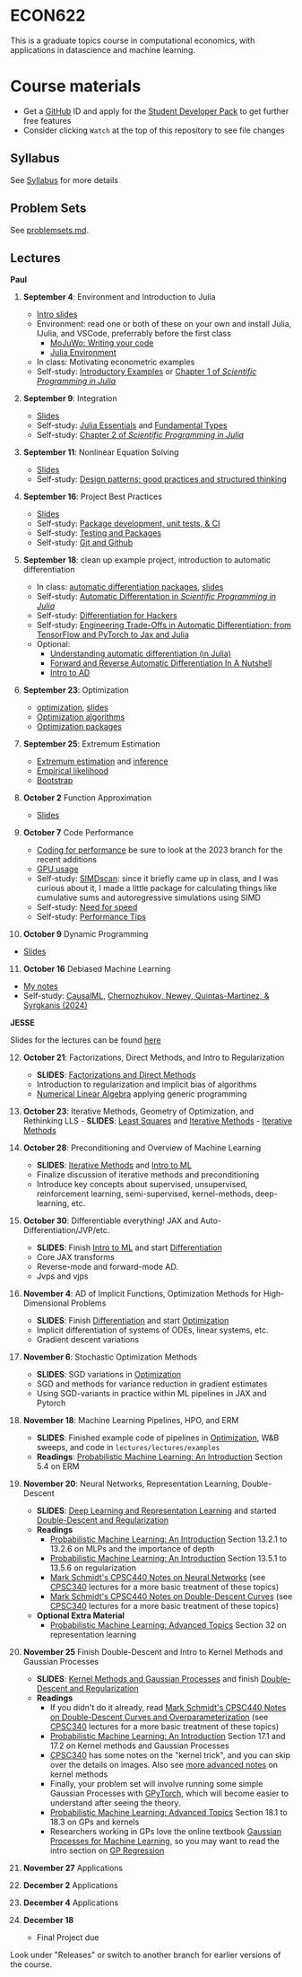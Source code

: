 # ECON622

This is a graduate topics course in computational economics, with applications in datascience and machine learning.

# Course materials
- Get a [GitHub](www.github.com) ID and apply for the [Student Developer Pack](https://education.github.com/pack) to get further free features
- Consider clicking `Watch` at the top of this repository to see file changes

## Syllabus

See [Syllabus](syllabus.md) for more details

## Problem Sets

See [problemsets.md](problemsets.md).

## Lectures

**Paul**

1. **September 4**: Environment and Introduction to Julia
    - [Intro slides](https://ubcecon.github.io/ECON622/paul/intro.html)
    - Environment: read one or both of these on your own and install Julia, IJulia, and VSCode, preferrably before the first class
        - [MoJuWo: Writing your code](https://modernjuliaworkflows.org/writing/)
        - [Julia Environment](https://quantecon.github.io/lecture-julia.myst/getting_started_julia/getting_started.html)
    - In class: Motivating econometric examples
    - Self-study: [Introductory Examples](https://quantecon.github.io/lecture-julia.myst/getting_started_julia/julia_by_example.html) or [Chapter 1 of *Scientific Programming in Julia*](https://juliateachingctu.github.io/Scientific-Programming-in-Julia/stable/lecture_01/motivation/)
2. **September 9**: Integration
   - [Slides](https://ubcecon.github.io/ECON622/paul/integration.html)
   - Self-study: [Julia Essentials](https://quantecon.github.io/lecture-julia.myst/getting_started_julia/julia_essentials.html) and [Fundamental Types](https://quantecon.github.io/lecture-julia.myst/getting_started_julia/fundamental_types.html)
   - Self-study: [Chapter 2 of *Scientific Programming in Julia*](https://juliateachingctu.github.io/Scientific-Programming-in-Julia/stable/lecture_02/lecture/)
3. **September 11**: Nonlinear Equation Solving
   - [Slides](https://ubcecon.github.io/ECON622/paul/equationsolving.html)
    - Self-study: [Design patterns: good practices and structured thinking](https://juliateachingctu.github.io/Scientific-Programming-in-Julia/dev/lecture_03/lecture/)
4. **September 16**: Project Best Practices
   - [Slides](https://ubcecon.github.io/ECON622/paul/bestpractices.html)
   - Self-study: [Package development, unit tests, & CI](https://juliateachingctu.github.io/Scientific-Programming-in-Julia/dev/lecture_04/lecture/)
   - Self-study: [Testing and Packages](https://julia.quantecon.org/software_engineering/testing.html)
   - Self-study: [Git and Github](https://julia.quantecon.org/software_engineering/version_control.html)
5. **September 18**: clean up example project, introduction to automatic differentiation
   - In class: [automatic differentiation packages](qmd/autodiff.qmd), [slides](https://ubcecon.github.io/ECON622/paul/autodiff.html)
   - Self-study: [Automatic Differentation in *Scientific Programming in Julia*](https://juliateachingctu.github.io/Scientific-Programming-in-Julia/dev/lecture_08/lecture/)
   - Self-study: [Differentiation for Hackers](https://github.com/MikeInnes/diff-zoo)
   - Self-study: [Engineering Trade-Offs in Automatic Differentiation: from TensorFlow and PyTorch to Jax and Julia](http://www.stochasticlifestyle.com/engineering-trade-offs-in-automatic-differentiation-from-tensorflow-and-pytorch-to-jax-and-julia/)
   - Optional:
      - [Understanding automatic differentiation (in Julia)](https://www.youtube.com/watch?v=UqymrMG-Qi4)
      - [Forward and Reverse Automatic Differentiation In A Nutshell](https://rawcdn.githack.com/mitmath/matrixcalc/e90417f46a20bec6d9c743c6b7bf5b178e77913a/automatic_differentiation_done_quick.html)
      - [Intro to AD](https://quantecon.github.io/lecture-julia.myst/more_julia/optimization_solver_packages.html#Introduction-to-Automatic-Differentiation)
6. **September 23**: Optimization
   - [optimization](qmd/optimization.qmd), [slides](https://ubcecon.github.io/ECON622/paul/optimization.html)
   - [Optimization algorithms](https://schrimpf.github.io/AnimatedOptimization.jl/optimization/)
   - [Optimization packages](https://quantecon.github.io/lecture-julia.myst/more_julia/optimization_solver_packages.html#Optimization)
7. **September 25**: Extremum Estimation
   - [Extremum estimation](https://schrimpf.github.io/GMMInference.jl/extremumEstimation/) and [inference](https://schrimpf.github.io/GMMInference.jl/identificationRobustInference/)
   - [Empirical likelihood](https://schrimpf.github.io/GMMInference.jl/empiricalLikelihood/)
   - [Bootstrap](https://schrimpf.github.io/GMMInference.jl/bootstrap/)

8. **October 2** Function Approximation
   - [Slides](https://ubcecon.github.io/ECON622/paul/approximation.html#/title-slide)
9. **October 7** Code Performance
   - [Coding for performance](https://github.com/schrimpf/ARGridBootstrap) be sure to look at the 2023 branch for the recent additions
   - [GPU usage](https://github.com/schrimpf/ARGridBootstrap)
   - Self-study: [SIMDscan](https://github.com/schrimpf/SIMDscan.jl/): since it briefly came up in class, and I was curious about it, I made a little package for calculating things like cumulative sums and autoregressive simulations using SIMD
   - Self-study: [Need for speed](https://julia.quantecon.org/software_engineering/need_for_speed.html)
   - Self-study: [Performance Tips](https://docs.julialang.org/en/v1/manual/performance-tips/)
10. **October 9** Dynamic Programming
   - [Slides](qmd/dynamicprogramming.qmd)
11. **October 16** Debiased Machine Learning
   - [My notes](https://schrimpf.github.io/NeuralNetworkEconomics.jl/ml-doubledebiased/)
   - Self-study: [CausalML](https://causalml-book.org/), [Chernozhukov, Newey, Quintas-Martinez, & Syrgkanis (2024)](https://arxiv.org/abs/2104.14737)

**JESSE**

Slides for the lectures can be found [here](https://ubcecon.github.io/ECON622/lectures/index.html)

12. **October 21**: Factorizations, Direct Methods, and Intro to Regularization
    - **SLIDES**: [Factorizations and Direct Methods](https://ubcecon.github.io/ECON622/lectures/lectures/factorizations_direct_methods.html)
    - Introduction to regularization and implicit bias of algorithms
    - [Numerical Linear Algebra](https://julia.quantecon.org/tools_and_techniques/numerical_linear_algebra.html) applying generic programming
13.  **October 23**: Iterative Methods, Geometry of Optimization, and Rethinking LLS
    - **SLIDES**: [Least Squares](https://ubcecon.github.io/ECON622/lectures/lectures/least_squares.html) and [Iterative Methods](https://ubcecon.github.io/ECON622/lectures/lectures/iterative_methods.html)
    - [Iterative Methods](https://julia.quantecon.org/tools_and_techniques/iterative_methods_sparsity.html)
14. **October 28**: Preconditioning and Overview of Machine Learning
    - **SLIDES**:  [Iterative Methods](https://ubcecon.github.io/ECON622/lectures/lectures/iterative_methods.html) and [Intro to ML](https://ubcecon.github.io/ECON622/lectures/lectures/intro_to_ml.html)
    - Finalize discussion of iterative methods and preconditioning
    - Introduce key concepts about supervised, unsupervised, reinforcement learning, semi-supervised, kernel-methods, deep-learning, etc.
15. **October 30**: Differentiable everything! JAX and Auto-Differentiation/JVP/etc.
    - **SLIDES**: Finish [Intro to ML](https://ubcecon.github.io/ECON622/lectures/lectures/intro_to_ml.html) and start [Differentiation](https://ubcecon.github.io/ECON622/lectures/lectures/differentiation.html)
    - Core JAX transforms
    - Reverse-mode and forward-mode AD.
    - Jvps and vjps
16. **November 4**: AD of Implicit Functions, Optimization Methods for High-Dimensional Problems
    - **SLIDES**: Finish [Differentiation](https://ubcecon.github.io/ECON622/lectures/lectures/differentiation.html) and start [Optimization](https://ubcecon.github.io/ECON622/lectures/lectures/optimization.html)
    - Implicit differentiation of systems of ODEs, linear systems, etc.
    - Gradient descent variations
17. **November 6**: Stochastic Optimization Methods
    - **SLIDES**: SGD variations in [Optimization](https://ubcecon.github.io/ECON622/lectures/lectures/optimization.html)
    - SGD and methods for variance reduction in gradient estimates
    - Using SGD-variants in practice within ML pipelines in JAX and Pytorch
18. **November 18**: Machine Learning Pipelines, HPO, and ERM
    - **SLIDES**: Finished example code of pipelines in [Optimization](https://ubcecon.github.io/ECON622/lectures/lectures/optimization.html), W&B sweeps, and code in `lectures/lectures/examples`
    - **Readings**: [Probabilistic Machine Learning: An Introduction](https://probml.github.io/pml-book/book1.html) Section 5.4 on ERM
19. **November 20**: Neural Networks, Representation Learning, Double-Descent
    - **SLIDES**: [Deep Learning and Representation Learning](https://ubcecon.github.io/ECON622/lectures/lectures/deep_learning.html) and started [Double-Descent and Regularization](https://ubcecon.github.io/ECON622/lectures/lectures/overparameterization.html)
    - **Readings**
      - [Probabilistic Machine Learning: An Introduction](https://probml.github.io/pml-book/book1.html) Section 13.2.1 to 13.2.6 on MLPs and the importance of depth
      - [Probabilistic Machine Learning: An Introduction](https://probml.github.io/pml-book/book1.html) Section 13.5.1 to 13.5.6 on regularization
      - [Mark Schmidt's CPSC440 Notes on Neural Networks](https://www.cs.ubc.ca/~schmidtm/Courses/440-W22/L6.pdf) (see [CPSC340](https://www.cs.ubc.ca/~schmidtm/Courses/340-F22/L32.pdf) lectures for a more basic treatment of these topics)
      - [Mark Schmidt's CPSC440 Notes on Double-Descent Curves](https://www.cs.ubc.ca/~schmidtm/Courses/440-W22/L7.pdf) (see [CPSC340](https://www.cs.ubc.ca/~schmidtm/Courses/340-F22/L32.pdf) lectures for a more basic treatment of these topics)
    - **Optional Extra Material**
      - [Probabilistic Machine Learning: Advanced Topics](https://probml.github.io/pml-book/book2.html) Section 32 on representation learning
20. **November 25** Finish Double-Descent and Intro to Kernel Methods and Gaussian Processes
    - **SLIDES**: [Kernel Methods and Gaussian Processes](https://ubcecon.github.io/ECON622/lectures/lectures/kernel_methods.html) and finish [Double-Descent and Regularization](https://ubcecon.github.io/ECON622/lectures/lectures/overparameterization.html)
    - **Readings**
      - If you didn't do it already, read [Mark Schmidt's CPSC440 Notes on Double-Descent Curves and Overparameterization](https://www.cs.ubc.ca/~schmidtm/Courses/440-W22/L7.pdf) (see [CPSC340](https://www.cs.ubc.ca/~schmidtm/Courses/340-F22/L32.pdf) lectures for a more basic treatment of these topics)
      - [Probabilistic Machine Learning: An Introduction](https://probml.github.io/pml-book/book1.html) Section 17.1 and 17.2 on Kernel methods and Gaussian Processes
      - [CPSC340](https://www.cs.ubc.ca/~schmidtm/Courses/340-F22/L22.pdf) has some notes on the "kernel trick", and you can skip over the details on images.  Also see [more advanced notes](https://www.cs.ubc.ca/~schmidtm/Courses/5XX-S22/S8.5.pdf) on kernel methods
      - Finally, your problem set will involve running some simple Gaussian Processes with [GPyTorch](https://docs.gpytorch.ai/en/stable/examples/01_Exact_GPs/Simple_GP_Regression.html), which will become easier to understand after seeing the theory.
      -  [Probabilistic Machine Learning: Advanced Topics](https://probml.github.io/pml-book/book2.html) Section 18.1 to 18.3 on GPs and kernels
      - Researchers working in GPs love the online textbook [Gaussian Processes for Machine Learning](https://gaussianprocess.org/gpml/chapters/), so you may want to read the intro section on [GP Regression](https://gaussianprocess.org/gpml/chapters/RW2.pdf)

21. **November 27** Applications
22. **December 2** Applications


23. **December 4** Applications

28. **December 18**
    - Final Project due


Look under "Releases" or switch to another branch for earlier versions of the course.
